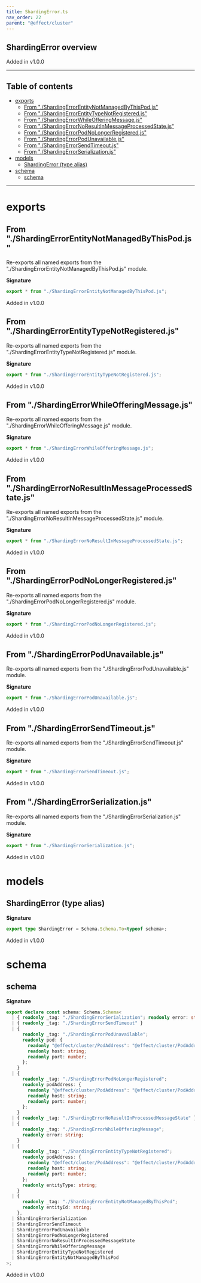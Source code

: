 ```yaml
---
title: ShardingError.ts
nav_order: 22
parent: "@effect/cluster"
---
```


## ShardingError overview

Added in v1.0.0

---

<h2 class="text-delta">Table of contents</h2>

- [exports](#exports)
  - [From "./ShardingErrorEntityNotManagedByThisPod.js"](#from-shardingerrorentitynotmanagedbythispodjs)
  - [From "./ShardingErrorEntityTypeNotRegistered.js"](#from-shardingerrorentitytypenotregisteredjs)
  - [From "./ShardingErrorWhileOfferingMessage.js"](#from-ShardingErrorWhileOfferingMessagejs)
  - [From "./ShardingErrorNoResultInMessageProcessedState.js"](#from-shardingerrornoresultinmessageprocessedstatejs)
  - [From "./ShardingErrorPodNoLongerRegistered.js"](#from-shardingerrorpodnolongerregisteredjs)
  - [From "./ShardingErrorPodUnavailable.js"](#from-shardingerrorpodunavailablejs)
  - [From "./ShardingErrorSendTimeout.js"](#from-shardingerrorsendtimeoutjs)
  - [From "./ShardingErrorSerialization.js"](#from-shardingerrorserializationjs)
- [models](#models)
  - [ShardingError (type alias)](#shardingerror-type-alias)
- [schema](#schema)
  - [schema](#schema-1)

---

# exports

## From "./ShardingErrorEntityNotManagedByThisPod.js"

Re-exports all named exports from the "./ShardingErrorEntityNotManagedByThisPod.js" module.

**Signature**

```ts
export * from "./ShardingErrorEntityNotManagedByThisPod.js";
```

Added in v1.0.0

## From "./ShardingErrorEntityTypeNotRegistered.js"

Re-exports all named exports from the "./ShardingErrorEntityTypeNotRegistered.js" module.

**Signature**

```ts
export * from "./ShardingErrorEntityTypeNotRegistered.js";
```

Added in v1.0.0

## From "./ShardingErrorWhileOfferingMessage.js"

Re-exports all named exports from the "./ShardingErrorWhileOfferingMessage.js" module.

**Signature**

```ts
export * from "./ShardingErrorWhileOfferingMessage.js";
```

Added in v1.0.0

## From "./ShardingErrorNoResultInMessageProcessedState.js"

Re-exports all named exports from the "./ShardingErrorNoResultInMessageProcessedState.js" module.

**Signature**

```ts
export * from "./ShardingErrorNoResultInMessageProcessedState.js";
```

Added in v1.0.0

## From "./ShardingErrorPodNoLongerRegistered.js"

Re-exports all named exports from the "./ShardingErrorPodNoLongerRegistered.js" module.

**Signature**

```ts
export * from "./ShardingErrorPodNoLongerRegistered.js";
```

Added in v1.0.0

## From "./ShardingErrorPodUnavailable.js"

Re-exports all named exports from the "./ShardingErrorPodUnavailable.js" module.

**Signature**

```ts
export * from "./ShardingErrorPodUnavailable.js";
```

Added in v1.0.0

## From "./ShardingErrorSendTimeout.js"

Re-exports all named exports from the "./ShardingErrorSendTimeout.js" module.

**Signature**

```ts
export * from "./ShardingErrorSendTimeout.js";
```

Added in v1.0.0

## From "./ShardingErrorSerialization.js"

Re-exports all named exports from the "./ShardingErrorSerialization.js" module.

**Signature**

```ts
export * from "./ShardingErrorSerialization.js";
```

Added in v1.0.0

# models

## ShardingError (type alias)

**Signature**

```ts
export type ShardingError = Schema.Schema.To<typeof schema>;
```

Added in v1.0.0

# schema

## schema

**Signature**

```ts
export declare const schema: Schema.Schema<
  | { readonly _tag: "./ShardingErrorSerialization"; readonly error: string }
  | { readonly _tag: "./ShardingErrorSendTimeout" }
  | {
      readonly _tag: "./ShardingErrorPodUnavailable";
      readonly pod: {
        readonly "@effect/cluster/PodAddress": "@effect/cluster/PodAddress";
        readonly host: string;
        readonly port: number;
      };
    }
  | {
      readonly _tag: "./ShardingErrorPodNoLongerRegistered";
      readonly podAddress: {
        readonly "@effect/cluster/PodAddress": "@effect/cluster/PodAddress";
        readonly host: string;
        readonly port: number;
      };
    }
  | { readonly _tag: "./ShardingErrorNoResultInProcessedMessageState" }
  | {
      readonly _tag: "./ShardingErrorWhileOfferingMessage";
      readonly error: string;
    }
  | {
      readonly _tag: "./ShardingErrorEntityTypeNotRegistered";
      readonly podAddress: {
        readonly "@effect/cluster/PodAddress": "@effect/cluster/PodAddress";
        readonly host: string;
        readonly port: number;
      };
      readonly entityType: string;
    }
  | {
      readonly _tag: "./ShardingErrorEntityNotManagedByThisPod";
      readonly entityId: string;
    },
  | ShardingErrorSerialization
  | ShardingErrorSendTimeout
  | ShardingErrorPodUnavailable
  | ShardingErrorPodNoLongerRegistered
  | ShardingErrorNoResultInProcessedMessageState
  | ShardingErrorWhileOfferingMessage
  | ShardingErrorEntityTypeNotRegistered
  | ShardingErrorEntityNotManagedByThisPod
>;
```

Added in v1.0.0
